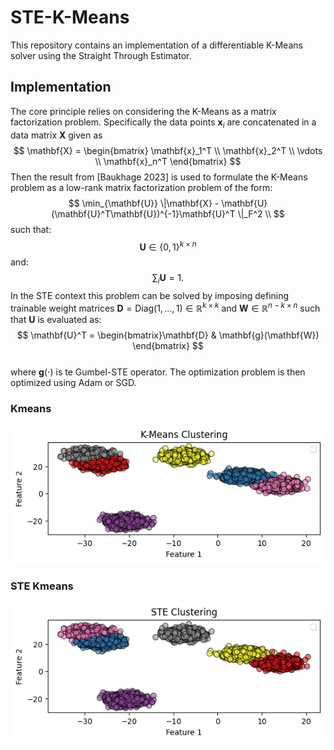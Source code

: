 # STE-K-Means

This repository contains an implementation of a differentiable K-Means solver using the Straight Through Estimator. 


## Implementation
The core principle relies on considering the K-Means as a matrix factorization problem. Specifically the data points $\mathbf{x}_i$ are concatenated in a data matrix $\mathbf{X}$ given as 
$$
\mathbf{X} = \begin{bmatrix} \mathbf{x}_1^T \\
    \mathbf{x}_2^T \\
    \vdots \\
    \mathbf{x}_n^T \end{bmatrix}
$$
Then the result from [Baukhage 2023] is used to formulate the K-Means problem as a low-rank matrix factorization problem of the form:
$$
\min_{\mathbf{U}} \|\mathbf{X} - \mathbf{U}(\mathbf{U}^T\mathbf{U})^{-1}\mathbf{U}^T \|_F^2 \\
$$
such that:
$$
\mathbf{U} \in \{0,1\}^{k \times n}
$$
and:
$$
\sum_i \mathbf{U} = 1.
$$
In the STE context this problem can be solved by imposing defining trainable weight matrices $\mathbf{D} = \text{Diag}(1, \dots, 1) \in \mathbb{R}^{k \times k}$ and $\mathbf{W} \in \mathbb{R}^{n - k \times n}$ such that $\mathbf{U}$ is evaluated as:
$$
\mathbf{U}^T = \begin{bmatrix}\mathbf{D} & \mathbf{g}(\mathbf{W}) \end{bmatrix} 
$$  
where $\mathbf{g}(\cdot)$ is te Gumbel-STE operator. The optimization problem is then optimized using Adam or SGD. 

### Kmeans
![Model Folding Concept Figure](figures/km.png)

### STE Kmeans
![Model Folding Concept Figure](figures/ste.png)